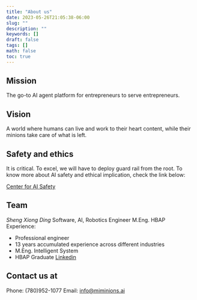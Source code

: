 ```yaml
---
title: "About us"
date: 2023-05-26T21:05:38-06:00
slug: ""
description: ""
keywords: []
draft: false
tags: []
math: false
toc: true
---
```


Mission
--------------------------
The go-to AI agent platform for entrepreneurs to serve entrepreneurs.

Vision
--------------------------
A world where humans can live and work to their heart content, while their minions take care of what is left.

Safety and ethics
--------------------------
It is critical. To excel, we will have to deploy guard rail from the root.
To know more about AI safety and ethical implication, check the link below:

[Center for AI Safety](https://www.safe.ai/ "Reducing Societal-scale Risks from AI")

Team
--------------------------
*Sheng Xiong Ding*
Software, AI, Robotics Engineer M.Eng. HBAP
Experience:
+ Professional engineer
+ 13 years accumulated experience across different industries
+ M.Eng. Intelligent System
+ HBAP Graduate
[Linkedin](https://www.linkedin.com/in/sheng-xiong-ding/)

Contact us at
--------------------------
Phone: (780)952-1077
Email: info@miminions.ai
